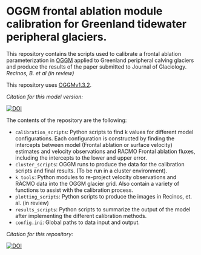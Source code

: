 # OGGM frontal ablation module calibration for Greenland tidewater peripheral glaciers.

This repository contains the scripts used to calibrate a frontal ablation parameterization in [OGGM](https://docs.oggm.org/en/latest/) applied to Greenland peripheral calving glaciers and produce the results of the paper submitted to Journal of Glaciology. *Recinos, B. et al (in review)*

This repository uses [OGGMv1.3.2](https://github.com/OGGM/oggm/releases/tag/v1.3.2). 

*Citation for this model version:*

[![DOI](https://zenodo.org/badge/DOI/10.5281/zenodo.4588404.svg)](https://doi.org/10.5281/zenodo.4588404)

The contents of the repository are the following:

- `calibration_scripts`: Python scripts to find k values for different model configurations. Each configuration is constructed by finding the intercepts between model (Frontal ablation or surface velocity) estimates and velocity observations and RACMO Frontal ablation fluxes, including the intercepts to the lower and upper error. 
- `cluster_scripts`: OGGM runs to produce the data for the calibration scripts and final results. (To be run in a cluster environment).
- `k_tools`: Python modules to re-project velocity observations and RACMO data into the OGGM glacier grid. Also contain a variety of functions to assist with the calibration process.
- `plotting_scripts`: Python scripts to produce the images in Recinos, et. al. (in review)
- `results_scripts`: Python scripts to summarize the output of the model after implementing the different calibration methods.
- `config.ini`: Global paths to data input and output. 



*Citation for this repository:*

[![DOI](https://zenodo.org/badge/320879611.svg)](https://zenodo.org/badge/latestdoi/320879611)




